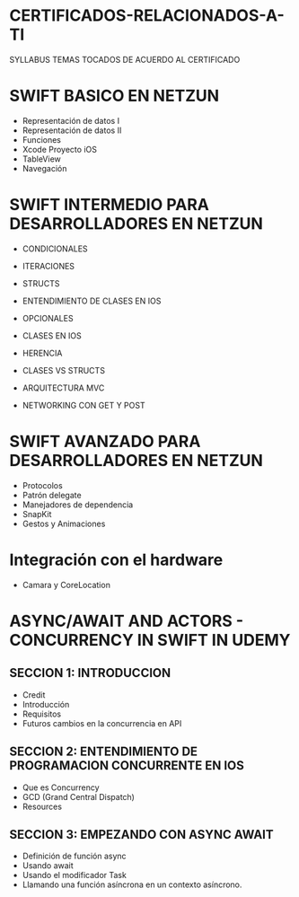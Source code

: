 # CERTIFICADOS-RELACIONADOS-A-TI

SYLLABUS TEMAS TOCADOS DE ACUERDO AL CERTIFICADO

# SWIFT BASICO EN NETZUN

- Representación de datos I
- Representación de datos II
- Funciones
- Xcode Proyecto iOS
- TableView
- Navegación

# SWIFT INTERMEDIO PARA DESARROLLADORES EN NETZUN

- CONDICIONALES
- ITERACIONES
- STRUCTS
- ENTENDIMIENTO DE CLASES EN IOS
- OPCIONALES
- CLASES EN IOS
- HERENCIA
- CLASES VS STRUCTS

- ARQUITECTURA MVC
- NETWORKING CON GET Y POST


# SWIFT AVANZADO PARA DESARROLLADORES EN NETZUN

- Protocolos
- Patrón delegate
- Manejadores de dependencia
- SnapKit
- Gestos y Animaciones


# Integración con el hardware

- Camara y CoreLocation


# ASYNC/AWAIT AND ACTORS - CONCURRENCY IN SWIFT IN UDEMY

## SECCION 1: INTRODUCCION

- Credit
- Introducción
- Requisitos
- Futuros cambios en la concurrencia en API

## SECCION 2: ENTENDIMIENTO DE PROGRAMACION CONCURRENTE EN IOS

- Que es Concurrency
- GCD (Grand Central Dispatch)
- Resources

## SECCION 3: EMPEZANDO CON ASYNC AWAIT

- Definición de función async
- Usando await
- Usando el modificador Task
- Llamando una función asíncrona en un contexto asíncrono.




